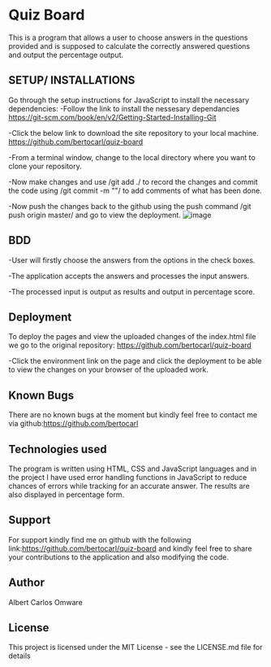 # Quiz Board
This is a program that allows a user to choose answers in the questions provided and is supposed to calculate the correctly answered questions and output the percentage output.

## SETUP/ INSTALLATIONS
Go through the setup instructions for JavaScript to install the necessary dependencies: -Follow the link to install the nessesary dependancies https://git-scm.com/book/en/v2/Getting-Started-Installing-Git

-Click the below link to download the site repository to your local machine. https://github.com/bertocarl/quiz-board

-From a terminal window, change to the local directory where you want to clone your repository.

-Now make changes and use /git add ./ to record the changes and commit the code using /git commit -m ""/ to add comments of what has been done.

-Now push the changes back to the github using the push command /git push origin master/ and go to view the deployment.
![image]()

## BDD

-User will firstly choose the answers from the options in the check boxes.

-The application accepts the answers and processes the input answers.

-The processed input is output as results and output in percentage score.


## Deployment
To deploy the pages and view the uploaded changes of the index.html file we go to the original repository: https://github.com/bertocarl/quiz-board

-Click the environment link on the page and click the deployment to be able to view the changes on your browser of the uploaded work.

## Known Bugs
There are no known bugs at the moment but kindly feel free to contact me via github:https://github.com/bertocarl

## Technologies used
The program is written using HTML, CSS and JavaScript languages and in the project I have used error handling functions in JavaScript to reduce chances of errors while tracking for an accurate answer. The results are also displayed in percentage form.

## Support
For support kindly find me on github with the following link:https://github.com/bertocarl/quiz-board and kindly feel free to share your contributions to the application and also modifying the code.

## Author
Albert Carlos Omware

## License
This project is licensed under the MIT License - see the LICENSE.md file for details
